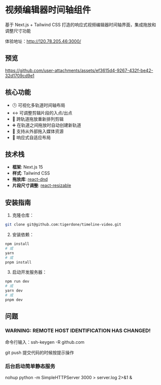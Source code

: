 # 视频编辑器时间轴组件

基于 Next.js + Tailwind CSS 打造的响应式视频编辑器时间轴界面，集成拖放和调整尺寸功能

体验地址：http://120.78.205.46:3000/

## 预览



https://github.com/user-attachments/assets/ef3615d4-9267-432f-be42-32d1709cd9e1





## 核心功能

- 🕒 可视化多轨道时间轴布局
- ↔️ 可调整剪辑片段的入点/出点
- 🧱 跨轨道拖放重新排列剪辑
- ➕ 在轨道之间拖放时自动创建新轨道
- 🎥 支持从外部拖入媒体资源
- 📱 响应式自适应布局

## 技术栈

- **框架**: Next.js 15
- **样式**: Tailwind CSS
- **拖放库**: [react-dnd](https://react-dnd.github.io/react-dnd/)
- **片段尺寸调整**: [react-resizable](https://www.npmjs.com/package/react-resizable)

## 安装指南

1. 克隆仓库：
```bash
git clone git@github.com:tigerdone/timeline-video.git
```

2. 安装依赖：
```bash
npm install
# 或
yarn
# 或
pnpm install
```

3. 启动开发服务器：
```bash
npm run dev
# 或
yarn dev
# 或
pnpm dev
```

## 问题
### WARNING: REMOTE HOST IDENTIFICATION HAS CHANGED!   
命令行输入：ssh-keygen -R github.com

 git push 提交代码的时候按提示操作

### 后台启动简单静态服务
nohup python -m SimpleHTTPServer 3000 > server.log 2>&1 &
